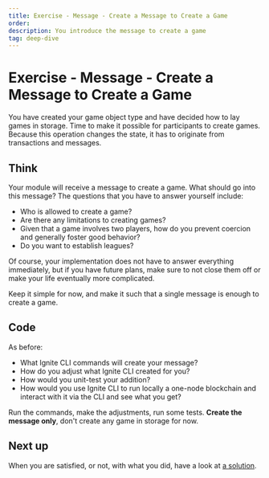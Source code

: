 ```yaml
---
title: Exercise - Message - Create a Message to Create a Game
order:
description: You introduce the message to create a game
tag: deep-dive
---
```


# Exercise - Message - Create a Message to Create a Game

You have created your game object type and have decided how to lay games in storage. Time to make it possible for participants to create games. Because this operation changes the state, it has to originate from transactions and messages.

## Think

Your module will receive a message to create a game. What should go into this message? The questions that you have to answer yourself include:

* Who is allowed to create a game?
* Are there any limitations to creating games?
* Given that a game involves two players, how do you prevent coercion and generally foster good behavior?
* Do you want to establish leagues?

Of course, your implementation does not have to answer everything immediately, but if you have future plans, make sure to not close them off or make your life eventually more complicated.

Keep it simple for now, and make it such that a single message is enough to create a game.

## Code

As before:

* What Ignite CLI commands will create your message?
* How do you adjust what Ignite CLI created for you?
* How would you unit-test your addition?
* How would you use Ignite CLI to run locally a one-node blockchain and interact with it via the CLI and see what you get?

Run the commands, make the adjustments, run some tests. **Create the message only**, don't create any game in storage for now.

## Next up

When you are satisfied, or not, with what you did, have a look at [a solution](./create-message.md).
